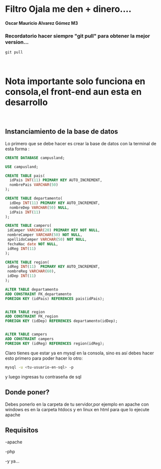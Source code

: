 # Filtro Ojala me den + dinero....

#### Oscar Mauricio Alvarez Gómez M3
### Recordatorio hacer siempre "git pull" para obtener la mejor version...

```git
git pull
```

<br>

# Nota importante solo funciona en consola,el front-end aun esta en desarrollo

<br>

## Instanciamiento de la base de datos
Lo primero que se debe hacer es crear la base de datos con la terminal de esta forma :
```SQL
CREATE DATABASE campusland;

USE campusland;

CREATE TABLE pais(
  idPais INT(11) PRIMARY KEY AUTO_INCREMENT,
  nombrePais VARCHAR(50)
);

CREATE TABLE departamento(
  idDep INT(11) PRIMARY KEY AUTO_INCREMENT,
  nombreDep VARCHAR(50) NULL,
  idPais INT(11)
);

CREATE TABLE campers(
 idCamper VARCHAR(20) PRIMARY KEY NOT NULL,
 nombreCamper VARCHAR(50) NOT NULL,
 apellidoCamper VARCHAR(50) NOT NULL,
 fechaNac date NOT NULL,
 idReg INT(11)
);

CREATE TABLE region(
 idReg INT(11)  PRIMARY KEY AUTO_INCREMENT,
 nombreReg VARCHAR(60),
 idDep INT(11) 
);

ALTER TABLE departamento
ADD CONSTRAINT FK_departamento
FOREIGN KEY (idPais) REFERENCES pais(idPais);


ALTER TABLE region
ADD CONSTRAINT FK_region
FOREIGN KEY (idDep) REFERENCES departamento(idDep);


ALTER TABLE campers
ADD CONSTRAINT campers
FOREIGN KEY (idReg) REFERENCES region(idReg);
```

Claro tienes que estar ya en mysql en la consola, sino es así debes hacer esto primero para poder hacer lo otro:

```bash
mysql -u <tu-usuario-en-sql> -p
```
y luego ingresas tu contraseña de sql


## Donde poner?

Debes ponerlo en la carpeta de tu servidor,por ejemplo en apache con windows es en la carpeta htdocs y en linux en html para que lo ejecute apache

## Requisitos

-apache

-php

-y ya...

